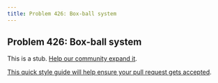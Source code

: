 ```yaml
---
title: Problem 426: Box-ball system
---
```

## Problem 426: Box-ball system

This is a stub. <a href='https://github.com/freecodecamp/guides/tree/master/src/pages/certifications/coding-interview-prep/project-euler/problem-426-box-ball-system/index.md' target='_blank' rel='nofollow'>Help our community expand it</a>.

<a href='https://github.com/freecodecamp/guides/blob/master/README.md' target='_blank' rel='nofollow'>This quick style guide will help ensure your pull request gets accepted</a>.

<!-- The article goes here, in GitHub-flavored Markdown. Feel free to add YouTube videos, images, and CodePen/JSBin embeds  -->

